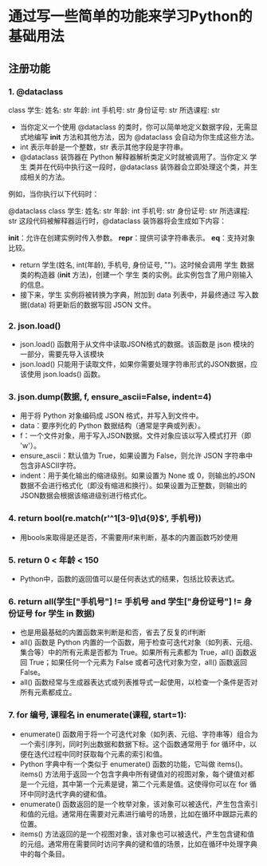 # 通过写一些简单的功能来学习Python的基础用法



## 注册功能

### 1. @dataclass
class 学生:
    姓名: str
    年龄: int
    手机号: str
    身份证号: str
    所选课程: str
- 当你定义一个使用 @dataclass 的类时，你可以简单地定义数据字段，无需显式地编写 __init__ 方法和其他方法，因为 @dataclass 会自动为你生成这些方法。
- int 表示年龄是一个整数，str 表示其他字段是字符串。
- @dataclass 装饰器在 Python 解释器解析类定义时就被调用了。当你定义 学生 类并在代码中执行这一段时，@dataclass 装饰器会立即处理这个类，并生成相关的方法。

例如，当你执行以下代码时：

@dataclass
class 学生:
    姓名: str
    年龄: int
    手机号: str
    身份证号: str
    所选课程: str
这段代码被解释器运行时，@dataclass 装饰器将会生成如下内容：

__init__：允许在创建实例时传入参数。
__repr__：提供可读字符串表示。
__eq__：支持对象比较。
- return 学生(姓名, int(年龄), 手机号, 身份证号, "")。这时候会调用 学生 数据类的构造器 (__init__ 方法)，创建一个 学生 类的实例。此实例包含了用户刚输入的信息。
- 接下来，学生 实例将被转换为字典，附加到 data 列表中，并最终通过 写入数据(data) 将更新后的数据写回 JSON 文件。



### 2. json.load()
- json.load() 函数用于从文件中读取JSON格式的数据。该函数是 json 模块的一部分，需要先导入该模块
- json.load() 只能用于读取文件，如果你需要处理字符串形式的JSON数据，应该使用 json.loads() 函数。



### 3. json.dump(数据, f, ensure_ascii=False, indent=4)
- 用于将 Python 对象编码成 JSON 格式，并写入到文件中。
- data：要序列化的 Python 数据结构（通常是字典或列表）。
- f：一个文件对象，用于写入JSON数据。文件对象应该以写入模式打开（即 'w'）。
- ensure_ascii：默认值为 True，如果设置为 False，则允许 JSON 字符串中包含非ASCII字符。
- indent：用于美化输出的缩进级别。如果设置为 None 或 0，则输出的JSON数据不会进行格式化（即没有缩进和换行）。如果设置为正整数，则输出的JSON数据会根据该缩进级别进行格式化。



### 4. return bool(re.match(r'^1[3-9]\d{9}$', 手机号))
- 用bools来取得是还是否，不需要用if来判断，基本的内置函数巧妙使用



### 5. return 0 < 年龄 < 150
- Python中，函数的返回值可以是任何表达式的结果，包括比较表达式。


### 6. return all(学生["手机号"] != 手机号 and 学生["身份证号"] != 身份证号 for 学生 in 数据)
- 也是用最基础的内置函数来判断是和否，省去了反复的if判断
- all() 函数是 Python 内置的一个函数，用于检查可迭代对象（如列表、元组、集合等）中的所有元素是否都为 True。如果所有元素都为 True，all() 函数返回 True；如果任何一个元素为 False 或者可迭代对象为空，all() 函数返回 False。
- all() 函数经常与生成器表达式或列表推导式一起使用，以检查一个条件是否对所有元素都成立。


### 7. for 编号, 课程名 in enumerate(课程, start=1):
- enumerate() 函数用于将一个可迭代对象（如列表、元组、字符串等）组合为一个索引序列，同时列出数据和数据下标。这个函数通常用于 for 循环中，以便在迭代过程中同时获取每个元素的索引和值。
- Python 字典中有一个类似于 enumerate() 函数的功能，它叫做 items()。items() 方法用于返回一个包含字典中所有键值对的视图对象，每个键值对都是一个元组，其中第一个元素是键，第二个元素是值。这使得你可以在 for 循环中同时迭代字典的键和值。
- enumerate() 函数返回的是一个枚举对象，该对象可以被迭代，产生包含索引和值的元组。通常用在需要对元素进行编号的场景，比如在循环中跟踪元素的位置。
- items() 方法返回的是一个视图对象，该对象也可以被迭代，产生包含键和值的元组。通常用在需要同时访问字典的键和值的场景，比如在循环中处理字典中的每个条目。
 
